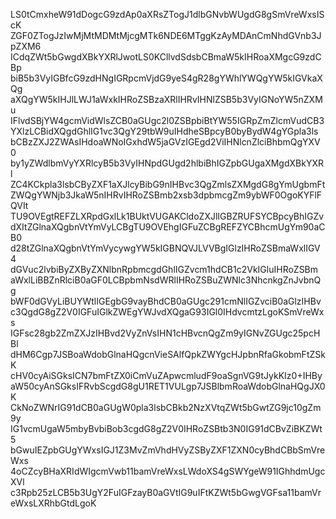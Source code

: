 ---
---

LS0tCmxheW91dDogcG9zdAp0aXRsZTogJ1dlbGNvbWUgdG8gSmVreWxsIScK
ZGF0ZTogJzIwMjMtMDMtMjcgMTk6NDE6MTggKzAyMDAnCmNhdGVnb3JpZXM6
ICdqZWt5bGwgdXBkYXRlJwotLS0KCllvdSdsbCBmaW5kIHRoaXMgcG9zdCBp
biB5b3VyIGBfcG9zdHNgIGRpcmVjdG9yeS4gR28gYWhlYWQgYW5kIGVkaXQg
aXQgYW5kIHJlLWJ1aWxkIHRoZSBzaXRlIHRvIHNlZSB5b3VyIGNoYW5nZXMu
IFlvdSBjYW4gcmVidWlsZCB0aGUgc2l0ZSBpbiBtYW55IGRpZmZlcmVudCB3
YXlzLCBidXQgdGhlIG1vc3QgY29tbW9uIHdheSBpcyB0byBydW4gYGpla3ls
bCBzZXJ2ZWAsIHdoaWNoIGxhdW5jaGVzIGEgd2ViIHNlcnZlciBhbmQgYXV0
by1yZWdlbmVyYXRlcyB5b3VyIHNpdGUgd2hlbiBhIGZpbGUgaXMgdXBkYXRl
ZC4KCkpla3lsbCByZXF1aXJlcyBibG9nIHBvc3QgZmlsZXMgdG8gYmUgbmFt
ZWQgYWNjb3JkaW5nIHRvIHRoZSBmb2xsb3dpbmcgZm9ybWF0OgoKYFlFQVIt
TU9OVEgtREFZLXRpdGxlLk1BUktVUGAKCldoZXJlIGBZRUFSYCBpcyBhIGZv
dXItZGlnaXQgbnVtYmVyLCBgTU9OVEhgIGFuZCBgREFZYCBhcmUgYm90aCB0
d28tZGlnaXQgbnVtYmVycywgYW5kIGBNQVJLVVBgIGlzIHRoZSBmaWxlIGV4
dGVuc2lvbiByZXByZXNlbnRpbmcgdGhlIGZvcm1hdCB1c2VkIGluIHRoZSBm
aWxlLiBBZnRlciB0aGF0LCBpbmNsdWRlIHRoZSBuZWNlc3NhcnkgZnJvbnQg
bWF0dGVyLiBUYWtlIGEgbG9vayBhdCB0aGUgc291cmNlIGZvciB0aGlzIHBv
c3QgdG8gZ2V0IGFuIGlkZWEgYWJvdXQgaG93IGl0IHdvcmtzLgoKSmVreWxs
IGFsc28gb2ZmZXJzIHBvd2VyZnVsIHN1cHBvcnQgZm9yIGNvZGUgc25pcHBl
dHM6Cgp7JSBoaWdobGlnaHQgcnVieSAlfQpkZWYgcHJpbnRfaGkobmFtZSkK
cHV0cyAiSGksICN7bmFtZX0iCmVuZApwcmludF9oaSgnVG9tJykKIz0+IHBy
aW50cyAnSGksIFRvbScgdG8gU1RET1VULgp7JSBlbmRoaWdobGlnaHQgJX0K
CkNoZWNrIG91dCB0aGUgW0pla3lsbCBkb2NzXVtqZWt5bGwtZG9jc10gZm9y
IG1vcmUgaW5mbyBvbiBob3cgdG8gZ2V0IHRoZSBtb3N0IG91dCBvZiBKZWt5
bGwuIEZpbGUgYWxsIGJ1Z3MvZmVhdHVyZSByZXF1ZXN0cyBhdCBbSmVreWxs
4oCZcyBHaXRIdWIgcmVwb11bamVreWxsLWdoXS4gSWYgeW91IGhhdmUgcXVl
c3Rpb25zLCB5b3UgY2FuIGFzayB0aGVtIG9uIFtKZWt5bGwgVGFsa11bamVr
eWxsLXRhbGtdLgoK
